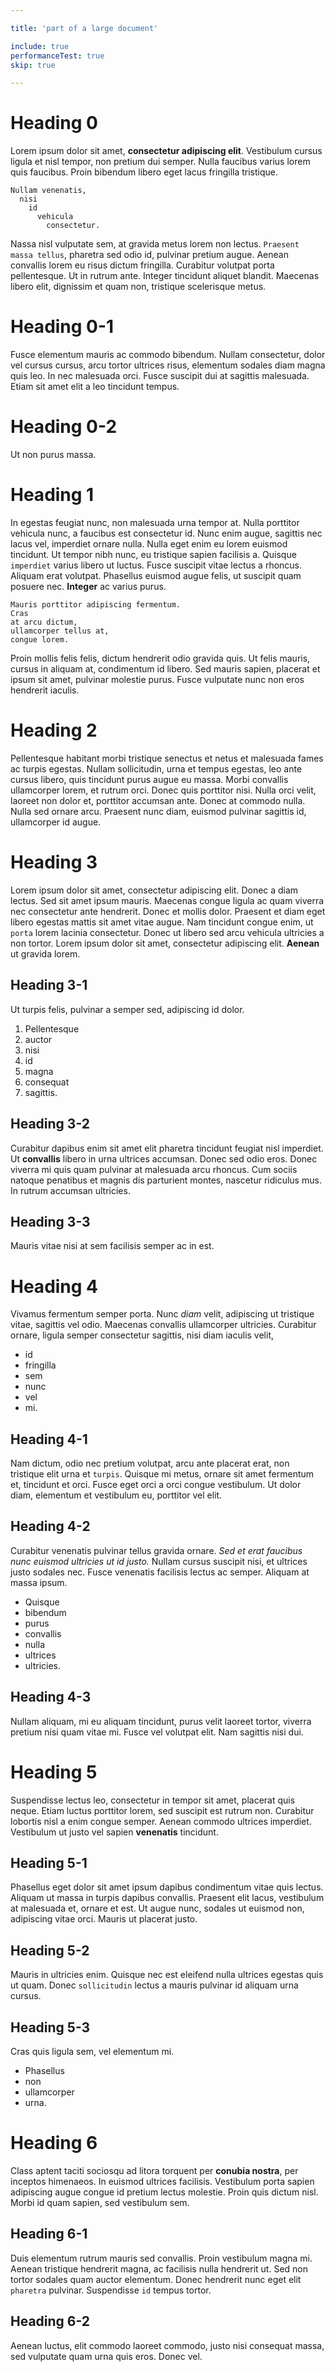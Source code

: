 ```yaml
---

title: 'part of a large document'

include: true
performanceTest: true
skip: true

---
```



# Heading 0

Lorem ipsum dolor sit amet, __consectetur adipiscing elit__. Vestibulum cursus ligula et nisl tempor, non pretium dui semper. Nulla faucibus varius lorem quis faucibus. Proin bibendum libero eget lacus fringilla tristique. 

```
Nullam venenatis, 
  nisi
    id
      vehicula 
        consectetur.
```

Nassa nisl vulputate sem, at gravida metus lorem non lectus. `Praesent massa tellus`, pharetra sed odio id, pulvinar pretium augue. Aenean convallis lorem eu risus dictum fringilla. Curabitur volutpat porta pellentesque. Ut in rutrum ante. Integer tincidunt aliquet blandit. Maecenas libero elit, dignissim et quam non, tristique scelerisque metus. 


# Heading 0-1

Fusce elementum mauris ac commodo bibendum. Nullam consectetur, dolor vel cursus cursus, arcu tortor ultrices risus, elementum sodales diam magna quis leo. In nec malesuada orci. Fusce suscipit dui at sagittis malesuada. Etiam sit amet elit a leo tincidunt tempus. 


# Heading 0-2

Ut non purus massa.


# Heading 1

In egestas feugiat nunc, non malesuada urna tempor at. Nulla porttitor vehicula nunc, a faucibus est consectetur id. Nunc enim augue, sagittis nec lacus vel, imperdiet ornare nulla. Nulla eget enim eu lorem euismod tincidunt. Ut tempor nibh nunc, eu tristique sapien facilisis a. Quisque `imperdiet` varius libero ut luctus. Fusce suscipit vitae lectus a rhoncus. Aliquam erat volutpat. Phasellus euismod augue felis, ut suscipit quam posuere nec. __Integer__ ac varius purus. 

```
Mauris porttitor adipiscing fermentum. 
Cras 
at arcu dictum, 
ullamcorper tellus at, 
congue lorem. 
```

Proin mollis felis felis, dictum hendrerit odio gravida quis. Ut felis mauris, cursus in aliquam at, condimentum id libero. Sed mauris sapien, placerat et ipsum sit amet, pulvinar molestie purus. Fusce vulputate nunc non eros hendrerit iaculis.


# Heading 2

Pellentesque habitant morbi tristique senectus et netus et malesuada fames ac turpis egestas. Nullam sollicitudin, urna et tempus egestas, leo ante cursus libero, quis tincidunt purus augue eu massa. Morbi convallis ullamcorper lorem, et rutrum orci. Donec quis porttitor nisi. Nulla orci velit, laoreet non dolor et, porttitor accumsan ante. Donec at commodo nulla. Nulla sed ornare arcu. Praesent nunc diam, euismod pulvinar sagittis id, ullamcorper id augue.


# Heading 3

Lorem ipsum dolor sit amet, consectetur adipiscing elit. Donec a diam lectus. Sed sit amet ipsum mauris. Maecenas congue ligula ac quam viverra nec consectetur ante hendrerit. Donec et mollis dolor. Praesent et diam eget libero egestas mattis sit amet vitae augue. Nam tincidunt congue enim, ut `porta` lorem lacinia consectetur. Donec ut libero sed arcu vehicula ultricies a non tortor. Lorem ipsum dolor sit amet, consectetur adipiscing elit. __Aenean__ ut gravida lorem. 

## Heading 3-1

Ut turpis felis, pulvinar a semper sed, adipiscing id dolor. 

1. Pellentesque
2. auctor
3. nisi
4. id
5. magna
6. consequat
7. sagittis. 

## Heading 3-2

Curabitur dapibus enim sit amet elit pharetra tincidunt feugiat nisl imperdiet. Ut __convallis__ libero in urna ultrices accumsan. Donec sed odio eros. Donec viverra mi quis quam pulvinar at malesuada arcu rhoncus. Cum sociis natoque penatibus et magnis dis parturient montes, nascetur ridiculus mus. In rutrum accumsan ultricies. 

## Heading 3-3

Mauris vitae nisi at sem facilisis semper ac in est.


# Heading 4

Vivamus fermentum semper porta. Nunc _diam_ velit, adipiscing ut tristique vitae, sagittis vel odio. Maecenas convallis ullamcorper ultricies. Curabitur ornare, ligula semper consectetur sagittis, nisi diam iaculis velit, 

*   id
*   fringilla
*   sem
*   nunc
*   vel
*   mi. 

## Heading 4-1

Nam dictum, odio nec pretium volutpat, arcu ante placerat erat, non tristique elit urna et `turpis`. Quisque mi metus, ornare sit amet fermentum et, tincidunt et orci. Fusce eget orci a orci congue vestibulum. Ut dolor diam, elementum et vestibulum eu, porttitor vel elit. 

## Heading 4-2

Curabitur venenatis pulvinar tellus gravida ornare. _Sed et erat faucibus nunc euismod ultricies ut id justo._ Nullam cursus suscipit nisi, et ultrices justo sodales nec. Fusce venenatis facilisis lectus ac semper. Aliquam at massa ipsum. 

*   Quisque
*   bibendum
*   purus
*   convallis
*   nulla
*   ultrices
*   ultricies. 

## Heading 4-3

Nullam aliquam, mi eu aliquam tincidunt, purus velit laoreet tortor, viverra pretium nisi quam vitae mi. Fusce vel volutpat elit. Nam sagittis nisi dui.


# Heading 5

Suspendisse lectus leo, consectetur in tempor sit amet, placerat quis neque. Etiam luctus porttitor lorem, sed suscipit est rutrum non. Curabitur lobortis nisl a enim congue semper. Aenean commodo ultrices imperdiet. Vestibulum ut justo vel sapien __venenatis__ tincidunt. 

## Heading 5-1

Phasellus eget dolor sit amet ipsum dapibus condimentum vitae quis lectus. Aliquam ut massa in turpis dapibus convallis. Praesent elit lacus, vestibulum at malesuada et, ornare et est. Ut augue nunc, sodales ut euismod non, adipiscing vitae orci. Mauris ut placerat justo. 

## Heading 5-2

Mauris in ultricies enim. Quisque nec est eleifend nulla ultrices egestas quis ut quam. Donec `sollicitudin` lectus a mauris pulvinar id aliquam urna cursus. 

## Heading 5-3

Cras quis ligula sem, vel elementum mi. 

*   Phasellus
*   non
*   ullamcorper
*   urna.


# Heading 6

Class aptent taciti sociosqu ad litora torquent per __conubia nostra__, per inceptos himenaeos. In euismod ultrices facilisis. Vestibulum porta sapien adipiscing augue congue id pretium lectus molestie. Proin quis dictum nisl. Morbi id quam sapien, sed vestibulum sem. 

## Heading 6-1

Duis elementum rutrum mauris sed convallis. Proin vestibulum magna mi. Aenean tristique hendrerit magna, ac facilisis nulla hendrerit ut. Sed non tortor sodales quam auctor elementum. Donec hendrerit nunc eget elit `pharetra` pulvinar. Suspendisse `id` tempus tortor. 

## Heading 6-2

Aenean luctus, elit commodo laoreet commodo, justo nisi consequat massa, sed vulputate quam urna quis eros. Donec vel.